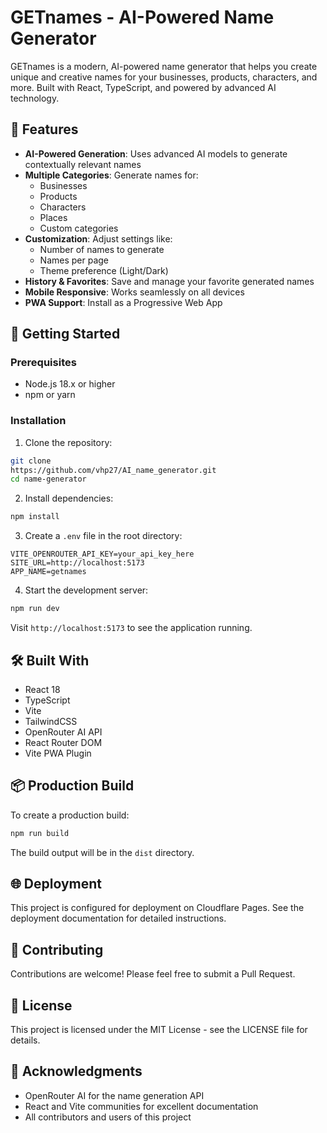 # GETnames - AI-Powered Name Generator

GETnames is a modern, AI-powered name generator that helps you create unique and creative names for your businesses, products, characters, and more. Built with React, TypeScript, and powered by advanced AI technology.

## 🌟 Features

- **AI-Powered Generation**: Uses advanced AI models to generate contextually relevant names
- **Multiple Categories**: Generate names for:
  - Businesses
  - Products
  - Characters
  - Places
  - Custom categories
- **Customization**: Adjust settings like:
  - Number of names to generate
  - Names per page
  - Theme preference (Light/Dark)
- **History & Favorites**: Save and manage your favorite generated names
- **Mobile Responsive**: Works seamlessly on all devices
- **PWA Support**: Install as a Progressive Web App

## 🚀 Getting Started

### Prerequisites
- Node.js 18.x or higher
- npm or yarn

### Installation

1. Clone the repository:
```bash
git clone 
https://github.com/vhp27/AI_name_generator.git
cd name-generator
```

2. Install dependencies:
```bash
npm install
```

3. Create a `.env` file in the root directory:
```env
VITE_OPENROUTER_API_KEY=your_api_key_here
SITE_URL=http://localhost:5173
APP_NAME=getnames
```

4. Start the development server:
```bash
npm run dev
```

Visit `http://localhost:5173` to see the application running.

## 🛠️ Built With

- React 18
- TypeScript
- Vite
- TailwindCSS
- OpenRouter AI API
- React Router DOM
- Vite PWA Plugin

## 📦 Production Build

To create a production build:

```bash
npm run build
```

The build output will be in the `dist` directory.

## 🌐 Deployment

This project is configured for deployment on Cloudflare Pages. See the deployment documentation for detailed instructions.

## 🤝 Contributing

Contributions are welcome! Please feel free to submit a Pull Request.

## 📄 License

This project is licensed under the MIT License - see the LICENSE file for details.

## 🙏 Acknowledgments

- OpenRouter AI for the name generation API
- React and Vite communities for excellent documentation
- All contributors and users of this project
